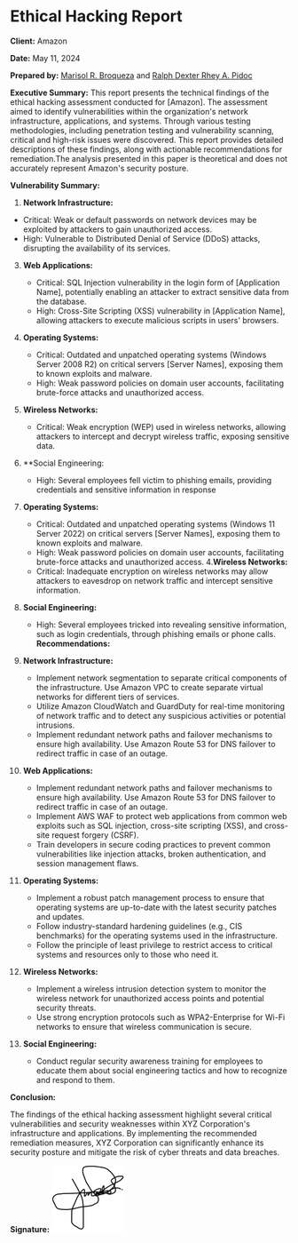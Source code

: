 # Ethical Hacking Report 

**Client:** Amazon

**Date:** May 11, 2024

**Prepared by:** [Marisol R. Broqueza](https://www.facebook.com/marisol.broqueza)  and [Ralph Dexter Rhey A. Pidoc](https://www.facebook.com/dexterpidoc)


**Executive Summary:** This report presents the technical findings of the ethical hacking assessment 
conducted for [Amazon]. The assessment aimed to identify vulnerabilities within the 
organization's network infrastructure, applications, and systems. Through various testing methodologies, 
including penetration testing and vulnerability scanning, critical and high-risk issues were discovered. 
This report provides detailed descriptions of these findings, along with actionable recommendations for 
remediation.The analysis presented in this paper is theoretical and does not accurately represent Amazon's security posture. 

**Vulnerability Summary:**


1. **Network Infrastructure:**
* Critical: Weak or default passwords on network devices may be exploited by attackers to gain unauthorized access.
* High: Vulnerable to Distributed Denial of Service (DDoS) attacks, disrupting the availability of its services.

3. **Web Applications:**
      * Critical: SQL Injection vulnerability in the login form of [Application Name], potentially 
        enabling an attacker to extract sensitive data from the database.
      * High: Cross-Site Scripting (XSS) vulnerability in [Application Name], allowing attackers to 
        execute malicious scripts in users' browsers.

4. **Operating Systems:**
      * Critical: Outdated and unpatched operating systems (Windows Server 2008 R2) on 
        critical servers [Server Names], exposing them to known exploits and malware.
      * High: Weak password policies on domain user accounts, facilitating brute-force attacks 
        and unauthorized access.

6. **Wireless Networks:**
     * Critical: Weak encryption (WEP) used in wireless networks, allowing attackers to 
       intercept and decrypt wireless traffic, exposing sensitive data.
8. **Social Engineering:
     * High: Several employees fell victim to phishing emails, providing credentials and 
       sensitive information in response

3. **Operating Systems:**
     * Critical: Outdated and unpatched operating systems (Windows 11 Server 2022) on 
       critical servers [Server Names], exposing them to known exploits and malware.
     * High: Weak password policies on domain user accounts, facilitating brute-force attacks 
       and unauthorized access.
4.**Wireless Networks:**
    *  Critical: Inadequate encryption on wireless networks may allow attackers
       to eavesdrop on network traffic and intercept sensitive information.
5. **Social Engineering:**
    * High: Several employees tricked into revealing sensitive information, such as login
      credentials, through phishing emails or phone calls.
**Recommendations:**
1.  **Network Infrastructure:**
    * Implement network segmentation to separate critical components of the infrastructure.
      Use Amazon VPC to create separate virtual networks for different tiers of services.
    * Utilize Amazon CloudWatch and GuardDuty for real-time monitoring of network traffic and to
      detect any suspicious activities or potential intrusions.
    * Implement redundant network paths and failover mechanisms to ensure high availability.
      Use Amazon Route 53 for DNS failover to redirect traffic in case of an outage.
2. **Web Applications:**
   *  Implement redundant network paths and failover mechanisms to ensure high availability.
      Use Amazon Route 53 for DNS failover to redirect traffic in case of an outage.
   * Implement AWS WAF to protect web applications from common web exploits such as SQL injection,
     cross-site scripting (XSS), and cross-site request forgery (CSRF).
   * Train developers in secure coding practices to prevent common vulnerabilities like injection attacks,
     broken authentication, and session management flaws.
3. **Operating Systems:**
   * Implement a robust patch management process to ensure that operating systems are up-to-date with
     the latest security patches and updates.
   * Follow industry-standard hardening guidelines (e.g., CIS benchmarks) for the operating systems used in the infrastructure.
   * Follow the principle of least privilege to restrict access to critical systems and resources only to those who need it.
4. **Wireless Networks:**
   * Implement a wireless intrusion detection system to monitor the wireless network for unauthorized
     access points and potential security threats.
   * Use strong encryption protocols such as WPA2-Enterprise for Wi-Fi networks to ensure that
     wireless communication is secure.
5. **Social Engineering:**
   * Conduct regular security awareness training for employees to educate
     them about social engineering tactics and how to recognize and respond to them.

  
**Conclusion:**

The findings of the ethical hacking assessment highlight several critical vulnerabilities and 
security weaknesses within XYZ Corporation's infrastructure and applications. By implementing the 
recommended remediation measures, XYZ Corporation can significantly enhance its security posture and 
mitigate the risk of cyber threats and data breaches.


**Signature:** ![Signature](signature.png)
